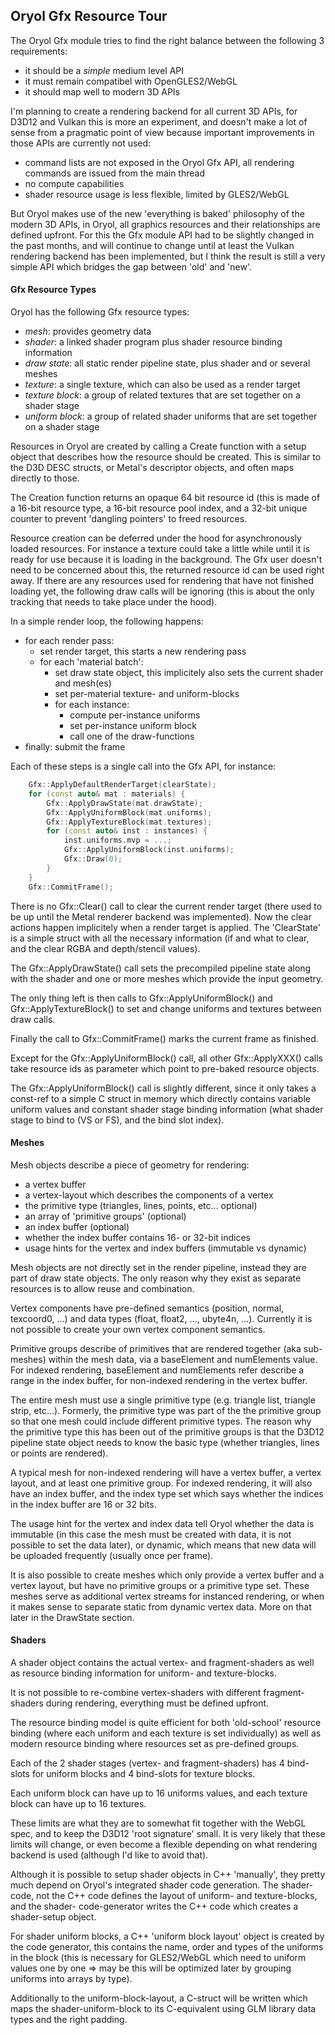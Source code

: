 ## Oryol Gfx Resource Tour

The Oryol Gfx module tries to find the right balance between the following 
3 requirements:

* it should be a *simple* medium level API
* it must remain compatibel with OpenGLES2/WebGL
* it should map well to modern 3D APIs

I'm planning to create a rendering backend for all current 3D APIs, for D3D12
and Vulkan this is more an experiment, and doesn't make a lot of sense
from a pragmatic point of view because important improvements in those 
APIs are currently not used:

* command lists are not exposed in the Oryol Gfx API, all rendering
commands are issued from the main thread
* no compute capabilities
* shader resource usage is less flexible, limited by GLES2/WebGL

But Oryol makes use of the new 'everything is baked' philosophy of the
modern 3D APIs, in Oryol, all graphics resources and their relationships
are defined upfront. For this the Gfx module API had to be slightly 
changed in the past months, and will continue to change until at least the
Vulkan rendering backend has been implemented, but I think the result is still
a very simple API which bridges the gap between 'old' and 'new'.

#### Gfx Resource Types

Oryol has the following Gfx resource types:

* *mesh*: provides geometry data
* *shader*: a linked shader program plus shader resource binding information
* *draw state*: all static render pipeline state, plus shader and or several meshes
* *texture*: a single texture, which can also be used as a render target
* *texture block*: a group of related textures that are set together on a shader stage
* *uniform block*: a group of related shader uniforms that are set together on a shader stage

Resources in Oryol are created by calling a Create function with a setup object
that describes how the resource should be created. This is similar to the D3D DESC 
structs, or Metal's descriptor objects, and often maps directly to those.

The Creation function returns an opaque 64 bit resource id (this is made of
a 16-bit resource type, a 16-bit resource pool index, and a 32-bit unique 
counter to prevent 'dangling pointers' to freed resources.

Resource creation can be deferred under the hood for asynchronously loaded
resources. For instance a texture could take a little while until it is
ready for use because it is loading in the background. The Gfx user doesn't
need to be concerned about this, the returned resource id can be used right
away. If there are any resources used for rendering that have not finished
loading yet, the following draw calls will be ignoring (this is about the
only tracking that needs to take place under the hood).

In a simple render loop, the following happens:

* for each render pass:
    * set render target, this starts a new rendering pass
    * for each 'material batch':
        * set draw state object, this implicitely also sets the current shader and mesh(es)
        * set per-material texture- and uniform-blocks
        * for each instance:
            * compute per-instance uniforms
            * set per-instance uniform block
            * call one of the draw-functions
* finally: submit the frame

Each of these steps is a single call into the Gfx API, for instance:

```cpp
    Gfx::ApplyDefaultRenderTarget(clearState);
    for (const auto& mat : materials) {
        Gfx::ApplyDrawState(mat.drawState);
        Gfx::ApplyUniformBlock(mat.uniforms);
        Gfx::ApplyTextureBlock(mat.textures);
        for (const auto& inst : instances) {
            inst.uniforms.mvp = ...;
            Gfx::ApplyUniformBlock(inst.uniforms);
            Gfx::Draw(0);
        }
    }
    Gfx::CommitFrame();
```

There is no Gfx::Clear() call to clear the current render target (there used
to be up until the Metal renderer backend was implemented). Now the clear
actions happen implicitely when a render target is applied. The 'ClearState'
is a simple struct with all the necessary information (if and what to clear,
and the clear RGBA and depth/stencil values).

The Gfx::ApplyDrawState() call sets the precompiled pipeline state along
with the shader and one or more meshes which provide the input geometry.

The only thing left is then calls to Gfx::ApplyUniformBlock() and
Gfx::ApplyTextureBlock() to set and change uniforms and textures between
draw calls.

Finally the call to Gfx::CommitFrame() marks the current frame as finished.

Except for the Gfx::ApplyUniformBlock() call, all other Gfx::ApplyXXX() calls 
take resource ids as parameter which point to pre-baked resource objects.

The Gfx::ApplyUniformBlock() call is slightly different, since it only
takes a const-ref to a simple C struct in memory which directly contains
variable uniform values and constant shader stage binding information 
(what shader stage to bind to (VS or FS), and the bind slot index).

#### Meshes

Mesh objects describe a piece of geometry for rendering:

* a vertex buffer
* a vertex-layout which describes the components of a vertex
* the primitive type (triangles, lines, points, etc... optional)
* an array of 'primitive groups' (optional)
* an index buffer (optional)
* whether the index buffer contains 16- or 32-bit indices
* usage hints for the vertex and index buffers (immutable vs dynamic)

Mesh objects are not directly set in the render pipeline, instead they
are part of draw state objects. The only reason why they exist as separate
resources is to allow reuse and combination.

Vertex components have pre-defined semantics (position, normal, texcoord0, ...)
and data types (float, float2, ..., ubyte4n, ...). Currently it is not possible
to create your own vertex component semantics.

Primitive groups describe of primitives that are rendered together (aka sub-meshes) 
within the mesh data, via a baseElement and numElements value. For indexed rendering, 
baseElement and numElements refer describe a range in the index buffer, 
for non-indexed rendering in the vertex buffer.

The entire mesh must use a single primitive type (e.g. triangle list, 
triangle strip, etc...). Formerly, the primitive type was part of the 
the primitive group so that one mesh could include different primitive types.
The reason why the primitive type this has been out of the primitive groups
is that the D3D12 pipeline state object needs to know the basic type
(whether triangles, lines or points are rendered).

A typical mesh for non-indexed rendering will have a vertex buffer,
a vertex layout, and at least one primitive group. For indexed rendering,
it will also have an index buffer, and the index type set which says
whether the indices in the index buffer are 16 or 32 bits.

The usage hint for the vertex and index data tell Oryol whether the data
is immutable (in this case the mesh must be created with data, it is not
possible to set the data later), or dynamic, which means that new data
will be uploaded frequently (usually once per frame).

It is also possible to create meshes which only provide a vertex buffer
and a vertex layout, but have no primitive groups or a primitive type set.
These meshes serve as additional vertex streams for instanced rendering,
or when it makes sense to separate static from dynamic vertex data. More
on that later in the DrawState section.

#### Shaders

A shader object contains the actual vertex- and fragment-shaders as well
as resource binding information for uniform- and texture-blocks.

It is not possible to re-combine vertex-shaders with different fragment-shaders
during rendering, everything must be defined upfront.

The resource binding model is quite efficient for both 'old-school' resource binding
(where each uniform and each texture is set individually) as well as 
modern resource binding where resources set as pre-defined groups.

Each of the 2 shader stages (vertex- and fragment-shaders) has 4 bind-slots
for uniform blocks and 4 bind-slots for texture blocks.

Each uniform block can have up to 16 uniforms values, and each 
texture block can have up to 16 textures.

These limits are what they are to somewhat fit together with the
WebGL spec, and to keep the D3D12 'root signature' small. It is very likely
that these limits will change, or even become a flexible depending on what
rendering backend is used (although I'd like to avoid that).

Although it is possible to setup shader objects in C++ 'manually', they pretty much
depend on Oryol's integrated shader code generation. The shader-code, not the
C++ code defines the layout of uniform- and texture-blocks, and the shader-
code-generator writes the C++ code which creates a shader-setup object.

For shader uniform blocks, a C++ 'uniform block layout' object
is created by the code generator, this contains the name, order and types of 
the uniforms in the block (this is necessary for GLES2/WebGL which need to 
uniform values one by one => may be this will be optimized later by grouping 
uniforms into arrays by type).

Additionally to the uniform-block-layout, a C-struct will be written which
maps the shader-uniform-block to its C-equivalent using GLM library data types
and the right padding.
